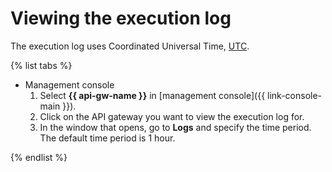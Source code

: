 # Viewing the execution log

The execution log uses Coordinated Universal Time, [UTC](https://en.wikipedia.org/wiki/Coordinated_Universal_Time).

{% list tabs %}

- Management console
    1. Select **{{ api-gw-name }}** in [management console]({{ link-console-main }}).
    1. Click on the API gateway you want to view the execution log for.
    1. In the window that opens, go to **Logs** and specify the time period. The default time period is 1 hour.

{% endlist %}

